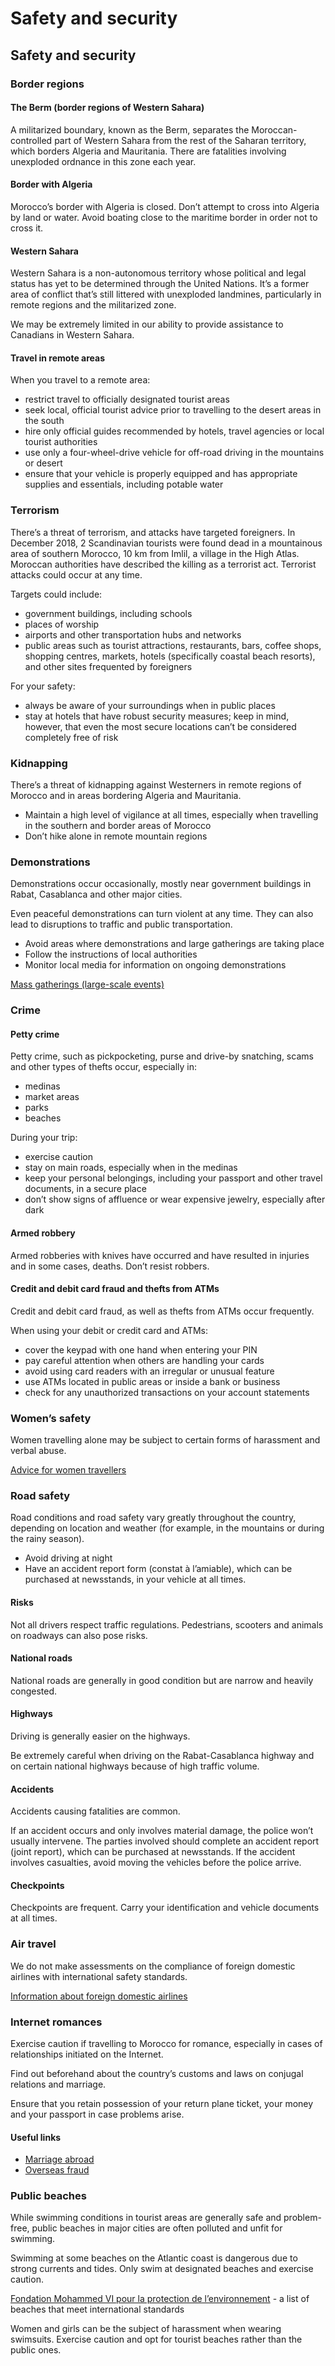 # Safety and security

## Safety and security

### Border regions

#### The Berm (border regions of Western Sahara)

A militarized boundary, known as the Berm, separates the Moroccan-controlled part of Western Sahara from the rest of the Saharan territory, which borders Algeria and Mauritania. There are fatalities involving unexploded ordnance in this zone each year.

#### Border with Algeria

Morocco’s border with Algeria is closed. Don’t attempt to cross into Algeria by land or water. Avoid boating close to the maritime border in order not to cross it.

#### Western Sahara

Western Sahara is a non-autonomous territory whose political and legal status has yet to be determined through the United Nations. It’s a former area of conflict that’s still littered with unexploded landmines, particularly in remote regions and the militarized zone.

We may be extremely limited in our ability to provide assistance to Canadians in Western Sahara.

#### Travel in remote areas

When you travel to a remote area:

* restrict travel to officially designated tourist areas
* seek local, official tourist advice prior to travelling to the desert areas in the south
* hire only official guides recommended by hotels, travel agencies or local tourist authorities
* use only a four-wheel-drive vehicle for off-road driving in the mountains or desert
* ensure that your vehicle is properly equipped and has appropriate supplies and essentials, including potable water

### Terrorism

There’s a threat of terrorism, and attacks have targeted foreigners. In December 2018, 2 Scandinavian tourists were found dead in a mountainous area of ​​southern Morocco, 10 km from Imlil, a village in the High Atlas. Moroccan authorities have described the killing as a terrorist act. Terrorist attacks could occur at any time.

Targets could include:

* government buildings, including schools
* places of worship
* airports and other transportation hubs and networks
* public areas such as tourist attractions, restaurants, bars, coffee shops, shopping centres, markets, hotels (specifically coastal beach resorts), and other sites frequented by foreigners

For your safety:

* always be aware of your surroundings when in public places
* stay at hotels that have robust security measures; keep in mind, however, that even the most secure locations can’t be considered completely free of risk

### Kidnapping

There’s a threat of kidnapping against Westerners in remote regions of Morocco and in areas bordering Algeria and Mauritania.

* Maintain a high level of vigilance at all times, especially when travelling in the southern and border areas of Morocco
* Don’t hike alone in remote mountain regions

### Demonstrations

Demonstrations occur occasionally, mostly near government buildings in Rabat, Casablanca and other major cities.

Even peaceful demonstrations can turn violent at any time. They can also lead to disruptions to traffic and public transportation.

* Avoid areas where demonstrations and large gatherings are taking place
* Follow the instructions of local authorities
* Monitor local media for information on ongoing demonstrations

[Mass gatherings (large-scale events)](https://travel.gc.ca/travelling/health-safety/mass-gatherings)

### Crime

#### Petty crime

Petty crime, such as pickpocketing, purse and drive-by snatching, scams and other types of thefts occur, especially in:

* medinas
* market areas
* parks
* beaches

During your trip:

* exercise caution
* stay on main roads, especially when in the medinas
* keep your personal belongings, including your passport and other travel documents, in a secure place
* don’t show signs of affluence or wear expensive jewelry, especially after dark

#### Armed robbery

Armed robberies with knives have occurred and have resulted in injuries and in some cases, deaths. Don’t resist robbers.

#### Credit and debit card fraud and thefts from ATMs

Credit and debit card fraud, as well as thefts from ATMs occur frequently.

When using your debit or credit card and ATMs:

* cover the keypad with one hand when entering your PIN
* pay careful attention when others are handling your cards
* avoid using card readers with an irregular or unusual feature
* use ATMs located in public areas or inside a bank or business
* check for any unauthorized transactions on your account statements

### Women’s safety

Women travelling alone may be subject to certain forms of harassment and verbal abuse.

[Advice for women travellers](https://travel.gc.ca/travelling/health-safety/advice-for-women-travellers "Advice for women travellers")

### Road safety

Road conditions and road safety vary greatly throughout the country, depending on location and weather (for example, in the mountains or during the rainy season).

* Avoid driving at night
* Have an accident report form (constat à l’amiable), which can be purchased at newsstands, in your vehicle at all times.

#### Risks

Not all drivers respect traffic regulations. Pedestrians, scooters and animals on roadways can also pose risks.

#### National roads

National roads are generally in good condition but are narrow and heavily congested.

#### Highways

Driving is generally easier on the highways.

Be extremely careful when driving on the Rabat-Casablanca highway and on certain national highways because of high traffic volume.

#### Accidents

Accidents causing fatalities are common.

If an accident occurs and only involves material damage, the police won’t usually intervene. The parties involved should complete an accident report (joint report), which can be purchased at newsstands. If the accident involves casualties, avoid moving the vehicles before the police arrive.

#### Checkpoints

Checkpoints are frequent. Carry your identification and vehicle documents at all times.

### Air travel

We do not make assessments on the compliance of foreign domestic airlines with international safety standards.

[Information about foreign domestic airlines](https://travel.gc.ca/air/in-flight-safety#other)

### Internet romances

Exercise caution if travelling to Morocco for romance, especially in cases of relationships initiated on the Internet.

Find out beforehand about the country’s customs and laws on conjugal relations and marriage.

Ensure that you retain possession of your return plane ticket, your money and your passport in case problems arise.

#### Useful links

* [Marriage abroad](https://travel.gc.ca/travelling/documents/marriage-overseas)
* [Overseas fraud](https://travel.gc.ca/travelling/health-safety/overseas-fraud)

### Public beaches

While swimming conditions in tourist areas are generally safe and problem-free, public beaches in major cities are often polluted and unfit for swimming.

Swimming at some beaches on the Atlantic coast is dangerous due to strong currents and tides. Only swim at designated beaches and exercise caution.

[Fondation Mohammed VI pour la protection de l’environnement](http://www.fm6e.org/en/nouveautes-des-programmes/2016/16/959-2016-06-01-15-31-12.html) - a list of beaches that meet international standards

Women and girls can be the subject of harassment when wearing swimsuits. Exercise caution and opt for tourist beaches rather than the public ones.